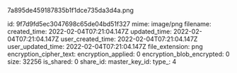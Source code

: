 7a895de459187835b1f1dce735da3d4a.png

id: 9f7d9fd5ec3047698c65de04bd51f327
mime: image/png
filename: 
created_time: 2022-02-04T07:21:04.147Z
updated_time: 2022-02-04T07:21:04.147Z
user_created_time: 2022-02-04T07:21:04.147Z
user_updated_time: 2022-02-04T07:21:04.147Z
file_extension: png
encryption_cipher_text: 
encryption_applied: 0
encryption_blob_encrypted: 0
size: 32256
is_shared: 0
share_id: 
master_key_id: 
type_: 4